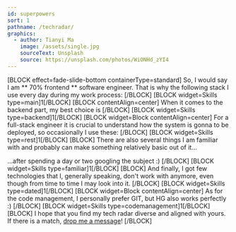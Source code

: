 ```yaml
---
id: superpowers
sort: 1
pathname: /techradar/
graphics:
  - author: Tianyi Ma
    image: /assets/single.jpg
    sourceText: Unsplash
    source: https://unsplash.com/photos/WiONHd_zYI4
---
```


[BLOCK effect=fade-slide-bottom containerType=standard]
So, I would say I am ** 70% frontend ** software engineer. That is why the following stack I use every day during my work process:
[/BLOCK]
[BLOCK widget=Skills type=main]1[/BLOCK]
[BLOCK contentAlign=center]
When it comes to the backend part, my best choice is
[/BLOCK]
[BLOCK widget=Skills type=backend]1[/BLOCK]
[BLOCK widget=Block contentAlign=center]
For a full-stack engineer it is crucial to understand how the system is gonna to be deployed, so occasionally I use these:
[/BLOCK]
[BLOCK widget=Skills type=rest]1[/BLOCK]
[BLOCK]
There are also several things I am familiar with and probably can make something relatively basic out of it...

...after spending a day or two googling the subject :)
[/BLOCK]
[BLOCK widget=Skills type=familiar]1[/BLOCK]
[BLOCK]
And finally, I got few technologies that I, generally speaking, don't work with anymore, even though from time to time I may look into it.
[/BLOCK]
[BLOCK widget=Skills type=dated]1[/BLOCK]
[BLOCK widget=Block contentAlign=center]
As for the code management, I personally prefer GIT, but HG also works perfectly :)
[/BLOCK]
[BLOCK widget=Skills type=codemanagement]1[/BLOCK]
[BLOCK]
I hope that you find my tech radar diverse and aligned with yours. If there is a match, [drop me a message](https://www.linkedin.com/in/sergey-gannochenko)!
[/BLOCK]
